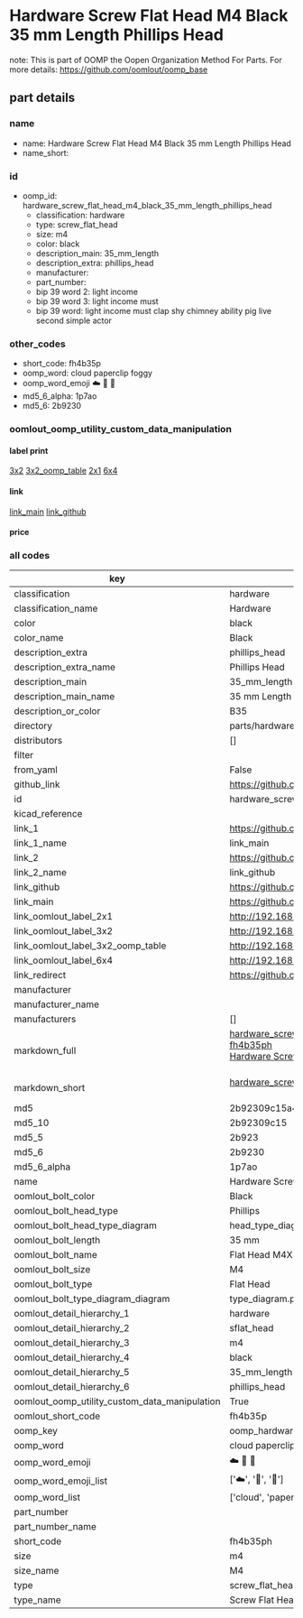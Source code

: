 # Hardware Screw Flat Head M4 Black 35 mm Length Phillips Head  

note: This is part of OOMP the Oopen Organization Method For Parts. For more details: https://github.com/oomlout/oomp_base

##  part details
  







### name
* name: Hardware Screw Flat Head M4 Black 35 mm Length Phillips Head
* name_short: 
### id
* oomp_id: hardware_screw_flat_head_m4_black_35_mm_length_phillips_head
  * classification: hardware
  * type: screw_flat_head
  * size: m4
  * color: black
  * description_main: 35_mm_length
  * description_extra: phillips_head
  * manufacturer: 
  * part_number: 
  * bip 39 word 2: light income
  * bip 39 word 3: light income must
  * bip 39 word: light income must clap shy chimney ability pig live second simple actor

### other_codes
* short_code: fh4b35p
* oomp_word: cloud paperclip foggy
* oomp_word_emoji :cloud: :paperclip: :foggy:
* md5_6_alpha: 1p7ao
* md5_6: 2b9230






### oomlout_oomp_utility_custom_data_manipulation
#### label print
[3x2](http://192.168.1.245:1112/?label=oomp%201p7ao)
[3x2_oomp_table](http://192.168.1.108:1112/?label=oomp%201p7ao)
[2x1](http://192.168.1.242:1112/?label=oomp%201p7ao)
[6x4](http://192.168.1.55:1112/?label=oomp%201p7ao)    

#### link

[link_main](https://github.com/oomlout/oomlout_oomp_version_1_messy/tree/main/parts/hardware_screw_flat_head_m4_black_35_mm_length_phillips_head) [link_github](https://github.com/oomlout/oomlout_oomp_version_1_messy/tree/main/parts/hardware_screw_flat_head_m4_black_35_mm_length_phillips_head)                             

#### price







### all codes 
| key | value |  
| --- | --- |  
| classification | hardware |  
| classification_name | Hardware |  
| color | black |  
| color_name | Black |  
| description_extra | phillips_head |  
| description_extra_name | Phillips Head |  
| description_main | 35_mm_length |  
| description_main_name | 35 mm Length |  
| description_or_color | B35 |  
| directory | parts/hardware_screw_flat_head_m4_black_35_mm_length_phillips_head |  
| distributors | [] |  
| filter |  |  
| from_yaml | False |  
| github_link | https://github.com/oomlout/oomlout_oomp_part_src/tree/main/parts/hardware_screw_flat_head_m4_black_35_mm_length_phillips_head |  
| id | hardware_screw_flat_head_m4_black_35_mm_length_phillips_head |  
| kicad_reference |  |  
| link_1 | https://github.com/oomlout/oomlout_oomp_version_1_messy/tree/main/parts/hardware_screw_flat_head_m4_black_35_mm_length_phillips_head |  
| link_1_name | link_main |  
| link_2 | https://github.com/oomlout/oomlout_oomp_version_1_messy/tree/main/parts/hardware_screw_flat_head_m4_black_35_mm_length_phillips_head |  
| link_2_name | link_github |  
| link_github | https://github.com/oomlout/oomlout_oomp_version_1_messy/tree/main/parts/hardware_screw_flat_head_m4_black_35_mm_length_phillips_head |  
| link_main | https://github.com/oomlout/oomlout_oomp_version_1_messy/tree/main/parts/hardware_screw_flat_head_m4_black_35_mm_length_phillips_head |  
| link_oomlout_label_2x1 | http://192.168.1.242:1112/?label=oomp%201p7ao |  
| link_oomlout_label_3x2 | http://192.168.1.245:1112/?label=oomp%201p7ao |  
| link_oomlout_label_3x2_oomp_table | http://192.168.1.108:1112/?label=oomp%201p7ao |  
| link_oomlout_label_6x4 | http://192.168.1.55:1112/?label=oomp%201p7ao |  
| link_redirect | https://github.com/oomlout/oomlout_oomp_version_1_messy/tree/main/parts/hardware_screw_flat_head_m4_black_35_mm_length_phillips_head |  
| manufacturer |  |  
| manufacturer_name |  |  
| manufacturers | [] |  
| markdown_full | [hardware_screw_flat_head_m4_black_35_mm_length_phillips_head](none)<br>[fh4b35ph](none)<br>[Hardware Screw Flat Head M4 Black 35 Mm Length Phillips Head](none)<br><br> |  
| markdown_short | [hardware_screw_flat_head_m4_black_35_mm_length_phillips_head](none)<br><br> |  
| md5 | 2b92309c15a48004a063c29d241ca40c |  
| md5_10 | 2b92309c15 |  
| md5_5 | 2b923 |  
| md5_6 | 2b9230 |  
| md5_6_alpha | 1p7ao |  
| name | Hardware Screw Flat Head M4 Black 35 mm Length Phillips Head |  
| oomlout_bolt_color | Black |  
| oomlout_bolt_head_type | Phillips |  
| oomlout_bolt_head_type_diagram | head_type_diagram.png |  
| oomlout_bolt_length | 35 mm |  
| oomlout_bolt_name | Flat Head M4X35 mm Black (Phillips) |  
| oomlout_bolt_size | M4 |  
| oomlout_bolt_type | Flat Head |  
| oomlout_bolt_type_diagram_diagram | type_diagram.png |  
| oomlout_detail_hierarchy_1 | hardware |  
| oomlout_detail_hierarchy_2 | sflat_head |  
| oomlout_detail_hierarchy_3 | m4 |  
| oomlout_detail_hierarchy_4 | black |  
| oomlout_detail_hierarchy_5 | 35_mm_length |  
| oomlout_detail_hierarchy_6 | phillips_head |  
| oomlout_oomp_utility_custom_data_manipulation | True |  
| oomlout_short_code | fh4b35p |  
| oomp_key | oomp_hardware_screw_flat_head_m4_black_35_mm_length_phillips_head |  
| oomp_word | cloud paperclip foggy |  
| oomp_word_emoji | :cloud: :paperclip: :foggy: |  
| oomp_word_emoji_list | [':cloud:', ':paperclip:', ':foggy:'] |  
| oomp_word_list | ['cloud', 'paperclip', 'foggy'] |  
| part_number |  |  
| part_number_name |  |  
| short_code | fh4b35ph |  
| size | m4 |  
| size_name | M4 |  
| type | screw_flat_head |  
| type_name | Screw Flat Head |  
